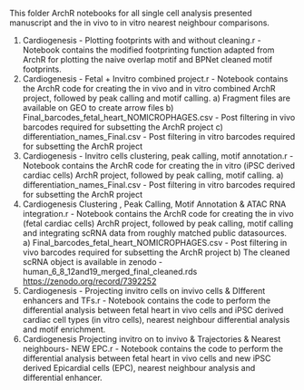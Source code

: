 This folder ArchR notebooks for all single cell analysis presented manuscript and the in vivo to in vitro nearest neighbour comparisons.

1. Cardiogenesis - Plotting footprints with and without cleaning.r - Notebook contains the modified footprinting function adapted from ArchR for plotting the naive overlap motif and BPNet cleaned motif footprints.
2. Cardiogenesis - Fetal + Invitro combined project.r - Notebook contains the ArchR code for creating the in vivo and in vitro combined ArchR project, followed by peak calling and motif calling. 
	a) Fragment files are available on GEO to create arrow files
	b) Final_barcodes_fetal_heart_NOMICROPHAGES.csv - Post filtering in vivo barcodes required for subsetting the ArchR project
	c) differentiation_names_Final.csv - Post filtering in vitro barcodes required for subsetting the ArchR project
3. Cardiogenesis - Invitro cells clustering, peak calling, motif annotation.r - Notebook contains the ArchR code for creating the in vitro (iPSC derived cardiac cells) ArchR project, followed by peak calling, motif calling.
	a) differentiation_names_Final.csv - Post filtering in vitro barcodes required for subsetting the ArchR project
4. Cardiogenesis Clustering , Peak Calling, Motif Annotation & ATAC RNA integration.r - Notebook contains the ArchR code for creating the in vivo (fetal cardiac cells) ArchR project, followed by peak calling, motif calling and integrating scRNA data from roughly matched public datasources.
	a) Final_barcodes_fetal_heart_NOMICROPHAGES.csv - Post filtering in vivo barcodes required for subsetting the ArchR project
	b) The cleaned scRNA object is available in zenodo - human_6_8_12and19_merged_final_cleaned.rds https://zenodo.org/record/7392252
5. Cardiogenesis - Projecting invitro cells on invivo cells & DIfferent enhancers and TFs.r - Notebook contains the code to perform the differential analysis between fetal heart in vivo cells and iPSC derived cardiac cell types (in vitro cells), nearest neighbour differential analysis and motif enrichment.
6. Cardiogenesis Projecting invitro on to invivo & Trajectories & Nearest neighbours- NEW EPC.r - Notebook contains the code to perform the differential analysis between fetal heart in vivo cells and new iPSC derived Epicardial cells (EPC), nearest neighbour analysis and differential enhancer.
